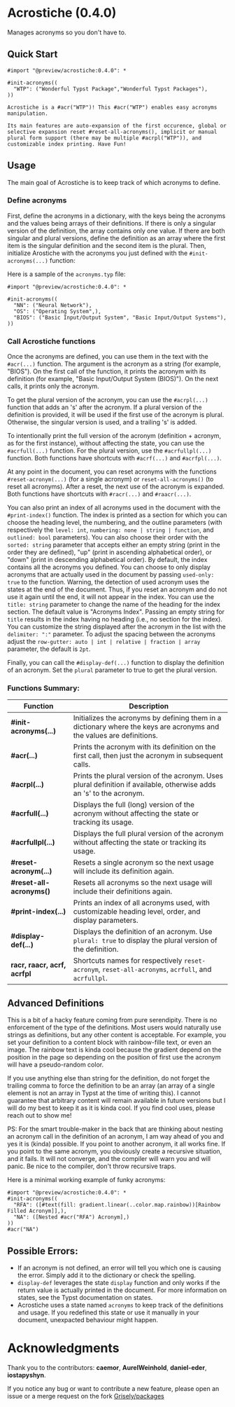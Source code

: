 # Acrostiche (0.4.0)

Manages acronyms so you don't have to.

## Quick Start

```
#import "@preview/acrostiche:0.4.0": *

#init-acronyms((
  "WTP": ("Wonderful Typst Package","Wonderful Typst Packages"),
))

Acrostiche is a #acr("WTP")! This #acr("WTP") enables easy acronyms manipulation.

Its main features are auto-expansion of the first occurence, global or selective expansion reset #reset-all-acronyms(), implicit or manual plural form support (there may be multiple #acrpl("WTP")), and customizable index printing. Have Fun!
```


## Usage

The main goal of Acrostiche is to keep track of which acronyms to define.

### Define acronyms
First, define the acronyms in a dictionary, with the keys being the acronyms and the values being arrays of their definitions.
If there is only a singular version of the definition, the array contains only one value.
If there are both singular and plural versions, define the definition as an array where the first item is the singular definition and the second item is the plural.
Then, initialize Arostiche with the acronyms you just defined with the `#init-acronyms(...)` function:

Here is a sample of the `acronyms.typ` file:
```
#import "@preview/acrostiche:0.4.0": *

#init-acronyms((
  "NN": ("Neural Network"),
  "OS": ("Operating System",),
  "BIOS": ("Basic Input/Output System", "Basic Input/Output Systems"), 
)) 
```

### Call Acrostiche functions
Once the acronyms are defined, you can use them in the text with the `#acr(...)` function.
The argument is the acronym as a string (for example, "BIOS"). On the first call of the function, it prints the acronym with its definition (for example, "Basic Input/Output System (BIOS)").
On the next calls, it prints only the acronym.

To get the plural version of the acronym, you can use the `#acrpl(...)` function that adds an 's' after the acronym.
If a plural version of the definition is provided, it will be used if the first use of the acronym is plural.
Otherwise, the singular version is used, and a trailing 's' is added.

To intentionally print the full version of the acronym (definition + acronym, as for the first instance), without affecting the state, you can use the `#acrfull(...)` function. For the plural version, use the `#acrfullpl(...)` function.
Both functions have shortcuts with `#acrf(...)` and `#acrfpl(...)`.

At any point in the document, you can reset acronyms with the functions `#reset-acronym(...)` (for a single acronym) or `reset-all-acronyms()` (to reset all acronyms). After a reset, the next use of the acronym is expanded.
Both functions have shortcuts with `#racr(...)` and `#raacr(...)`.

You can also print an index of all acronyms used in the document with the `#print-index()` function.
The index is printed as a section for which you can choose the heading level, the numbering, and the outline parameters (with respectively the `level: int`, `numbering: none | string | function`, and `outlined: bool` parameters).
You can also choose their order with the `sorted: string` parameter that accepts either an empty string (print in the order they are defined), "up" (print in ascending alphabetical order), or "down" (print in descending alphabetical order).
By default, the index contains all the acronyms you defined. You can choose to only display acronyms that are actually used in the document by passing `used-only: true` to the function. Warning, the detection of used acronym uses the states at the end of the document. Thus, if you reset an acronym and do not use it again until the end, it will not appear in the index.
 You can use the `title: string` parameter to change the name of the heading for the index section.
The default value is "Acronyms Index". Passing an empty string for `title` results in the index having no heading (i.e., no section for the index).
You can customize the string displayed after the acronym in the list with the `delimiter: ":"` parameter.
To adjust the spacing between the acronyms adjust the `row-gutter: auto | int | relative | fraction | array` parameter, the default is `2pt`.

Finally, you can call the `#display-def(...)` function to display the definition of an acronym. Set the `plural` parameter to true to get the plural version.

### Functions Summary:

| **Function**                  | **Description**                                                                                                     |
|-------------------------------|---------------------------------------------------------------------------------------------------------------------|
| **#init-acronyms(...)**        | Initializes the acronyms by defining them in a dictionary where the keys are acronyms and the values are definitions. |
| **#acr(...)**                  | Prints the acronym with its definition on the first call, then just the acronym in subsequent calls.                  |
| **#acrpl(...)**                | Prints the plural version of the acronym. Uses plural definition if available, otherwise adds an 's' to the acronym. |
| **#acrfull(...)**              | Displays the full (long) version of the acronym without affecting the state or tracking its usage.                    |
| **#acrfullpl(...)**            | Displays the full plural version of the acronym without affecting the state or tracking its usage.                    |
| **#reset-acronym(...)**        | Resets a single acronym so the next usage will include its definition again.                                         |
| **#reset-all-acronyms()**      | Resets all acronyms so the next usage will include their definitions again.                                          |
| **#print-index(...)**          | Prints an index of all acronyms used, with customizable heading level, order, and display parameters.                |
| **#display-def(...)**          | Displays the definition of an acronym. Use `plural: true` to display the plural version of the definition.           |
| **racr, raacr, acrf, acrfpl**  | Shortcuts names for respectively `reset-acronym`, `reset-all-acronyms`, `acrfull`, and `acrfullpl`.                  | 

## Advanced Definitions
This is a bit of a hacky feature coming from pure serendipity.
There is no enforcement of the type of the definitions.
Most users would naturally use strings as definitions, but any other content is acceptable.
For example, you set your definition to a content block with rainbow-fille text, or even an image.
The rainbow text is kinda cool because the gradient depend on the position in the page so depending on the position of first use the acronym will have a pseudo-random color.

If you use anything else than string for the definition, do not forget the trailing comma to force the definition to be an array (an array of a single element is not an array in Typst at the time of writing this).
I cannot guarantee that arbitrary content will remain available in future versions but I will do my best to keep it as it is kinda cool.
If you find cool uses, please reach out to show me!


PS: For the smart trouble-maker in the back that are thinking about nesting an acronym call in the definition of an acronym, I am way ahead of you and yes it is (kinda) possible.
If you point to another acronym, it all works fine.
If you point to the same acronym, you obviously create a recursive situation, and it fails.
It will not converge, and the compiler will warn you and will panic.
Be nice to the compiler, don't throw recursive traps.


Here is a minimal working example of funky acronyms:

```
#import "@preview/acrostiche:0.4.0": *                                                           
#init-acronyms((
  "RFA": ([#text(fill: gradient.linear(..color.map.rainbow))[Rainbow Filled Acronym]],),                                                             
  "NA": ([Nested #acr("RFA") Acronym],)
))
#acr("NA")
```

## Possible Errors:

 * If an acronym is not defined, an error will tell you which one is causing the error. Simply add it to the dictionary or check the spelling.
 * `display-def` leverages the state `display` function and only works if the return value is actually printed in the document. For more information on states, see the Typst documentation on states.
 * Acrostiche uses a state named `acronyms` to keep track of the definitions and usage. If you redefined this state or use it manually in your document, unexpacted behaviour might happen.

# Acknowledgments

Thank you to the contributors: **caemor**, **AurelWeinhold**, **daniel-eder**, **iostapyshyn**. 

If you notice any bug or want to contribute a new feature, please open an issue or a merge request on the fork [Grisely/packages](https://github.com/Grisely/packages)
